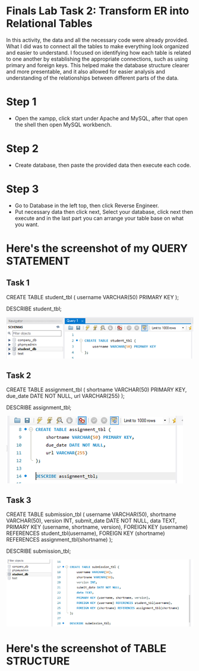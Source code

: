 # Finals Lab Task 2: Transform ER into Relational Tables
In this activity, the data and all the necessary code were already provided. What I did was to connect all the tables to make everything look organized and easier to understand. I focused on identifying how each table is related to one another by establishing the appropriate connections, such as using primary and foreign keys. This helped make the database structure clearer and more presentable, and it also allowed for easier analysis and understanding of the relationships between different parts of the data.

# Step 1
- Open the xampp, click start under Apache and MySQL, after that open the shell then open MySQL workbench.
# Step 2
- Create database, then paste the provided data then execute each code.
# Step 3
- Go to Database in the left top, then click Reverse Engineer.
- Put necessary data then click next, Select your database, click next then execute and in the last part you can arrange your table base on what you want.

# Here's the screenshot of my QUERY STATEMENT
## Task 1
CREATE TABLE student_tbl (
    username VARCHAR(50) PRIMARY KEY
);

DESCRIBE student_tbl;

![screenshot](images/student.PNG)

## Task 2
CREATE TABLE assignment_tbl (
    shortname VARCHAR(50) PRIMARY KEY,
    due_date DATE NOT NULL,
    url VARCHAR(255)
);

DESCRIBE assignment_tbl;

![screenshot](images/assignment.PNG)

## Task 3
CREATE TABLE submission_tbl (
    username VARCHAR(50),
    shortname VARCHAR(50),
    version INT,
    submit_date DATE NOT NULL,
    data TEXT,
    PRIMARY KEY (username, shortname, version),
    FOREIGN KEY (username) REFERENCES student_tbl(username),
    FOREIGN KEY (shortname) REFERENCES assignment_tbl(shortname)
);

DESCRIBE submission_tbl;

![screenshot](images/submission.PNG)

# Here's the screenshot of TABLE STRUCTURE
